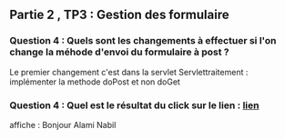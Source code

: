 ## Partie 2 , TP3 : Gestion des formulaire

### Question 4 : Quels sont les changements à effectuer si l'on change la méhode d'envoi du formulaire à post ?
Le premier changement c'est dans la servlet Servlettraitement : implémenter la methode doPost et non doGet

### Question 4 : Quel est le résultat du click sur le lien : <a href="ServletTraitement?prenom=Nabil&nom=Alami">lien</a> 
affiche : Bonjour Alami Nabil